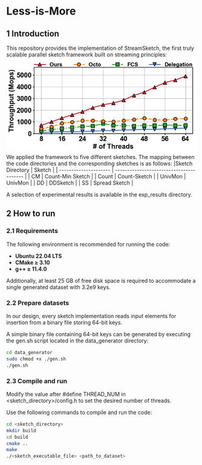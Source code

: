 # Less-is-More
## 1 Introduction
This repository provides the implementation of StreamSketch, the first truly scalable parallel sketch framework built on streaming principles:
![exp_pic](./readme_pic/CAIDA_0.99_throughput_comparison.png)
We applied the framework to five different sketches. The mapping between the code directories and the corresponding sketches is as follows:
|Sketch Directory              | Sketch                                         |
| --------------------- | ---------------------------------------- |
| CM  | Count-Min Sketch                              |
| Count  | Count-Sketch                              |
| UnivMon | UnivMon                  |
| DD          | DDSketch |
| SS  | Spread Sketch                       |

A selection of experimental results is available in the exp_results directory.
## 2 How to run 
### 2.1 Requirements
The following environment is recommended for running the code:
- **Ubuntu 22.04 LTS**
- **CMake ≥ 3.10**
- **g++ ≥ 11.4.0**

Additionally, at least 25 GB of free disk space is required to accommodate a single generated dataset with 3.2e9 keys.
### 2.2 Prepare datasets
In our design, every sketch implementation reads input elements for insertion from a binary file storing 64-bit keys.

A simple binary file containing 64-bit keys can be generated by executing the gen.sh script located in the data_generator directory:
```bash
cd data_generator
sudo chmod +x ./gen.sh
./gen.sh
```
### 2.3 Compile and run  
Modify the value after #define THREAD_NUM in \<sketch_directory\>/config.h to set the desired number of threads.

Use the following commands to compile and run the code:
```bash
cd <sketch_directory>
mkdir build
cd build
cmake ..
make
./<sketch_executable_file> <path_to_dataset>
```

